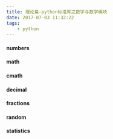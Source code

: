 ```yaml
---
title: 理论篇-python标准库之数字与数学模块
date: 2017-07-03 11:32:22
tags:
    - python
---
```


#### numbers

#### math

#### cmath

#### decimal

#### fractions

#### random

#### statistics
